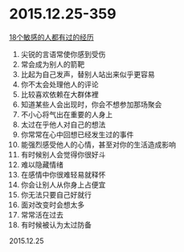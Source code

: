 2015.12.25-359
==============
[18个敏感的人都有过的经历](http://mp.weixin.qq.com/s?__biz=MzAwNzAwNTE2Nw==&amp;mid=403389746&amp;idx=1&amp;sn=cc776d0861225e9dd54ef0fd623a5c41&amp;scene=1&amp;srcid=1224GmOY5CM6weUSsIxfziZG#rd)

1. 尖锐的言语常使你感到受伤
2. 常会成为别人的箭靶
3. 比起为自己发声，替别人站出来似乎更容易
4. 你不太会处理他人的评论
5. 比较喜欢依赖在大群体裡
6. 知道某些人会出现时，你会不想参加那场聚会
7. 不小心将气出在重要的人身上
8. 太过在乎他人对自己的想法
9. 你常常在心中回想已经发生过的事件
10. 能强烈感受他人的心情，甚至对你的生活造成影响
11. 有时候别人会觉得你很好斗
12. 难以隐藏情绪
13. 在感情中你很难轻易就释怀
14. 你会让别人从你身上占便宜
15. 你无法只要自己好就行
16. 面对改变时会想太多
17. 常常活在过去
18. 有时候被认为太过防备

2015.12.25
